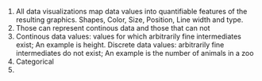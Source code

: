1. All data visualizations map data values into quantifiable features of the resulting graphics. Shapes, Color, Size, Position, Line width and type.
2. Those can represent continous data and those that can not
3. Continous data values: values for which arbitrarily fine intermediates exist; An example is height. Discrete data values: arbitrarily fine intermediates do not exist; An example is the number of animals in a zoo
4. Categorical
5. 
